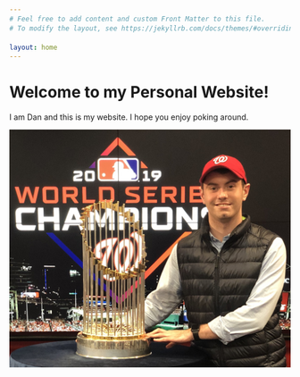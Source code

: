 ```yaml
---
# Feel free to add content and custom Front Matter to this file.
# To modify the layout, see https://jekyllrb.com/docs/themes/#overriding-theme-defaults

layout: home
---
```


# Welcome to my Personal Website!

I am Dan and this is my website. I hope you enjoy poking around.

![headshot image](/assets/img/websiteheadshot.jpg)
